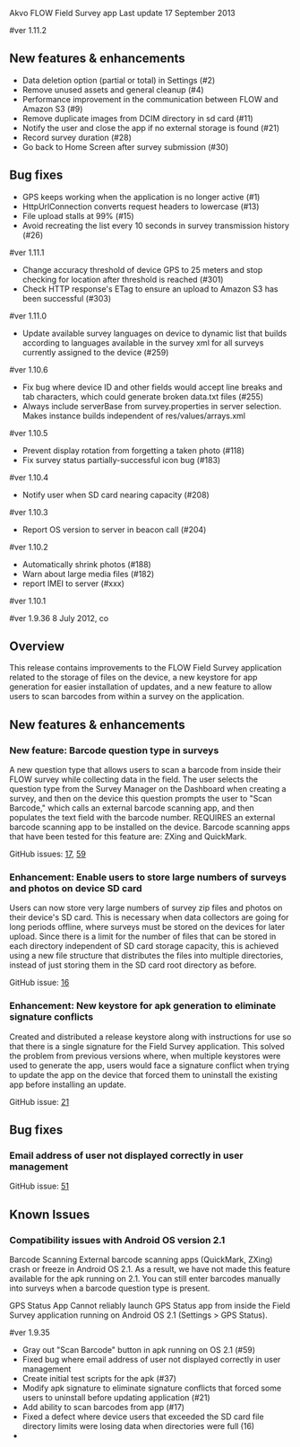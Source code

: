 Akvo FLOW Field Survey app 
Last update 17 September 2013

#ver 1.11.2

New features & enhancements
---------------------------
* Data deletion option (partial or total) in Settings (#2)
* Remove unused assets and general cleanup (#4)
* Performance improvement in the communication between FLOW and Amazon S3 (#9)
* Remove duplicate images from DCIM directory in sd card (#11)
* Notify the user and close the app if no external storage is found (#21)
* Record survey duration (#28)
* Go back to Home Screen after survey submission (#30)

Bug fixes
---------
* GPS keeps working when the application is no longer active (#1)
* HttpUrlConnection converts request headers to lowercase (#13)
* File upload stalls at 99% (#15)
* Avoid recreating the list every 10 seconds in survey transmission history (#26)


#ver 1.11.1
* Change accuracy threshold of device GPS to 25 meters and stop checking for location after threshold is reached (#301)
* Check HTTP response's ETag to ensure an upload to Amazon S3 has been successful (#303)

#ver 1.11.0
* Update available survey languages on device to dynamic list that builds according to languages available in the survey xml for all surveys currently assigned to the device (#259)

#ver 1.10.6  
* Fix bug where device ID and other fields would accept line breaks and tab characters, which could generate broken data.txt files (#255)
* Always include serverBase from survey.properties in server selection. Makes instance builds independent of res/values/arrays.xml

#ver 1.10.5  
* Prevent display rotation from forgetting a taken photo (#118)
* Fix survey status partially-successful icon bug (#183)

#ver 1.10.4
* Notify user when SD card nearing capacity (#208)

#ver 1.10.3	
* Report OS version to server in beacon call (#204)

#ver 1.10.2	
* Automatically shrink photos (#188)
* Warn about large media files (#182)
* report IMEI to server (#xxx)

#ver 1.10.1


#ver 1.9.36
8 July 2012, co

Overview
----
This release contains improvements to the FLOW Field Survey application related to the storage of files on the device, a new keystore for app generation for easier installation of updates, and a new feature to allow users to scan barcodes from within a survey on the application.

New features & enhancements
----
### New feature: Barcode question type in surveys
A new question type that allows users to scan a barcode from inside their FLOW survey while collecting data in the field. The user selects the question type from the Survey Manager on the Dashboard when creating a survey, and then on the device this question prompts the user to "Scan Barcode," which calls an external barcode scanning app, and then populates the text field with the barcode number. REQUIRES an external barcode scanning app to be installed on the device. Barcode scanning apps that have been tested for this feature are: ZXing and QuickMark.

GitHub issues:
[17](https://github.com/akvo/akvo-flow/issues/17), [59](https://github.com/akvo/akvo-flow/issues/59)

### Enhancement: Enable users to store large numbers of surveys and photos on device SD card
Users can now store very large numbers of survey zip files and photos on their device's SD card. This is necessary when data collectors are going for long periods offline, where surveys must be stored on the devices for later upload. Since there is a limit for the number of files that can be stored in each directory independent of SD card storage capacity, this is achieved using a new file structure that distributes the files into multiple directories, instead of just storing them in the SD card root directory as before.

GitHub issue:
[16](https://https://github.com/akvo/akvo-flow/issues/16)

### Enhancement: New keystore for apk generation to eliminate signature conflicts
Created and distributed a release keystore along with instructions for use so that there is a single signature for the Field Survey application. This solved the problem from previous versions where, when multiple keystores were used to generate the app, users would face a signature conflict when trying to update the app on the device that forced them to uninstall the existing app before installing an update.

GitHub issue:
[21](https://https://github.com/akvo/akvo-flow/issues/21)


Bug fixes
----
### Email address of user not displayed correctly in user management

GitHub issue:
[51](https://https://github.com/akvo/akvo-flow/issues/51)


Known Issues
----
### Compatibility issues with Android OS version 2.1

Barcode Scanning
External barcode scanning apps (QuickMark, ZXing) crash or freeze in Android OS 2.1. As a result, we have not made this feature available for the apk running on 2.1. You can still enter barcodes manually into surveys when a barcode question type is present.

GPS Status App
Cannot reliably launch GPS Status app from inside the Field Survey application running on Android OS 2.1 (Settings > GPS Status).

#ver 1.9.35

* Gray out "Scan Barcode" button in apk running on OS 2.1 (#59)
* Fixed bug where email address of user not displayed correctly in user management
* Create initial test scripts for the apk (#37)
* Modify apk signature to eliminate signature conflicts that forced some users to uninstall before updating application (#21)
* Add ability to scan barcodes from app (#17)
* Fixed a defect where device users that exceeded the SD card file directory limits were losing data when directories were full (16)
*
